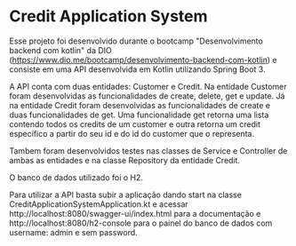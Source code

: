 ﻿# Credit Application System
Esse projeto foi desenvolvido durante o bootcamp "Desenvolvimento backend com kotlin" da DIO (https://www.dio.me/bootcamp/desenvolvimento-backend-com-kotlin) e consiste em uma API desenvolvida em Kotlin utilizando Spring Boot 3.

A API conta com duas entidades: Customer e Credit. Na entidade Customer foram desenvolvidas as funcionalidades de create, delete, get e update. Já na entidade Credit foram desenvolvidas as funcionalidades de create e duas funcionalidades de get. Uma funcionalidade get retorna uma lista contendo todos os credits de um customer e outra retorna um credit específico a partir do seu id e do id do customer que o representa.

Tambem foram desenvolvidos testes nas classes de Service e Controller de ambas as entidades e na classe Repository da entidade Credit.

O banco de dados utilizado foi o H2.

Para utilizar a API basta subir a aplicação dando start na classe CreditApplicationSystemApplication.kt e acessar http://localhost:8080/swagger-ui/index.html para a documentação e http://localhost:8080/h2-console para o painel do banco de dados com username: admin e sem password.
